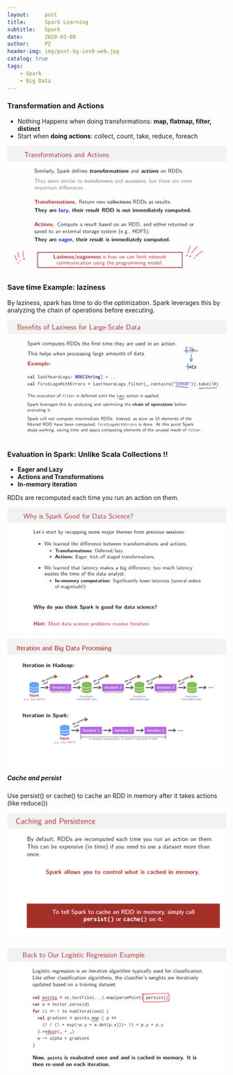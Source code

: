 ```yaml
---
layout:     post
title:      Spark Learning
subtitle:   Spark
date:       2020-03-08
author:     PZ
header-img: img/post-bg-ios9-web.jpg
catalog: true
tags:
    - Spark
    - Big Data
---
```


### Transformation and Actions

- Nothing Happens when doing transformations: **map, flatmap, filter, distinct**
- Start when **doing actions**: collect, count, take, reduce, foreach

![img](https://raw.githubusercontent.com/pzheng16/pzheng16.github.io/master/img/spark/1.png)



### Save time Example: laziness

By laziness, spark has time to do the optimization.
Spark leverages this by analyzing the chain of operations before executing.

![img](https://raw.githubusercontent.com/pzheng16/pzheng16.github.io/master/img/spark/2.png)


### Evaluation in Spark: Unlike Scala Collections !!

- **Eager and Lazy**
- **Actions and Transformations**
- **In-memory iteration**

RDDs are recomputed each time you run an action on them.

![img](https://raw.githubusercontent.com/pzheng16/pzheng16.github.io/master/img/spark/3.png)

![img](https://raw.githubusercontent.com/pzheng16/pzheng16.github.io/master/img/spark/4.png)

##### Cache and persist

Use persist() or cache() to cache an RDD in memory after it takes actions (like reduce())

![img](https://raw.githubusercontent.com/pzheng16/pzheng16.github.io/master/img/spark/5.png)

![img](https://raw.githubusercontent.com/pzheng16/pzheng16.github.io/master/img/spark/6.png)